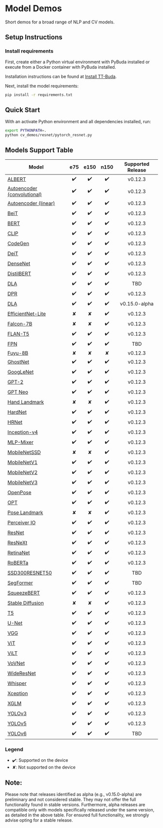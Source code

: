 # Model Demos

Short demos for a broad range of NLP and CV models.

## Setup Instructions

### Install requirements

First, create either a Python virtual environment with PyBuda installed or execute from a Docker container with PyBuda installed.

Installation instructions can be found at [Install TT-Buda](../first_5_steps/1_install_tt_buda.md).

Next, install the model requirements:

```bash
pip install -r requirements.txt
```

## Quick Start

With an activate Python environment and all dependencies installed, run:

```bash
export PYTHONPATH=.
python cv_demos/resnet/pytorch_resnet.py
```

## Models Support Table

| **Model**                                                 | **e75** | **e150** | **n150** | **Supported Release** |
| --------------------------------------------------------- | :-----: | :------: | :------: | :-------------------: |
| [ALBERT](nlp_demos/albert/)                               |   ✔️    |    ✔️    |    ✔️    |        v0.12.3        |
| [Autoencoder (convolutional)](cv_demos/conv_autoencoder/) |   ✔️    |    ✔️    |    ✔️    |        v0.12.3        |
| [Autoencoder (linear)](cv_demos/linear_autoencoder/)      |   ✔️    |    ✔️    |    ✔️    |        v0.12.3        |
| [BeiT](cv_demos/beit/)                                    |   ✔️    |    ✔️    |    ✔️    |        v0.12.3        |
| [BERT](nlp_demos/bert/)                                   |   ✔️    |    ✔️    |    ✔️    |        v0.12.3        |
| [CLIP](cv_demos/clip/)                                    |   ✔️    |    ✔️    |    ✔️    |        v0.12.3        |
| [CodeGen](nlp_demos/codegen/)                             |   ✔️    |    ✔️    |    ✔️    |        v0.12.3        |
| [DeiT](cv_demos/deit/)                                    |   ✔️    |    ✔️    |    ✔️    |        v0.12.3        |
| [DenseNet](cv_demos/densenet/)                            |   ✔️    |    ✔️    |    ✔️    |        v0.12.3        |
| [DistilBERT](nlp_demos/distilbert/)                       |   ✔️    |    ✔️    |    ✔️    |        v0.12.3        |
| [DLA](cv_demos/dla/)                                      |   ✔️    |    ✔️    |    ✔️    |          TBD          |
| [DPR](nlp_demos/dpr/)                                     |   ✔️    |    ✔️    |    ✔️    |        v0.12.3        |
| [DLA](cv_demos/dla/)                                      |   ✔️    |    ✔️    |    ✔️    |        v0.15.0-alpha  |
| [EfficientNet-Lite](cv_demos/efficientnet_lite/)          |   ✘    |    ✘    |    ✔️    |        v0.12.3        |
| [Falcon-7B](nlp_demos/falcon/)                            |   ✘    |    ✘    |    ✔️    |        v0.12.3        |
| [FLAN-T5](nlp_demos/flant5/)                              |   ✔️    |    ✔️    |    ✔️    |        v0.12.3        |
| [FPN](cv_demos/fpn/)                                      |   ✔️    |    ✔️    |    ✔️    |          TBD          |
| [Fuyu-8B](nlp_demos/fuyu8b/)                              |   ✘    |    ✘    |    ✘    |        v0.12.3        |
| [GhostNet](cv_demos/ghostnet/)                            |   ✔️    |    ✔️    |    ✔️    |        v0.12.3        |
| [GoogLeNet](cv_demos/googlenet/)                          |   ✔️    |    ✔️    |    ✔️    |        v0.12.3        |
| [GPT-2](nlp_demos/gpt2/)                                  |   ✔️    |    ✔️    |    ✔️    |        v0.12.3        |
| [GPT Neo](nlp_demos/gptneo/)                              |   ✔️    |    ✔️    |    ✔️    |        v0.12.3        |
| [Hand Landmark](cv_demos/landmark/)                       |   ✘    |    ✘    |    ✔️    |        v0.12.3        |
| [HardNet](cv_demos/hardnet/)                              |   ✔️    |    ✔️    |    ✔️    |        v0.12.3        |
| [HRNet](cv_demos/hrnet/)                                  |   ✔️    |    ✔️    |    ✔️    |        v0.12.3        |
| [Inception-v4](cv_demos/inceptionv4/)                     |   ✔️    |    ✔️    |    ✔️    |        v0.12.3        |
| [MLP-Mixer](cv_demos/mlpmixer/)                           |   ✔️    |    ✔️    |    ✔️    |        v0.12.3        |
| [MobileNetSSD](cv_demos/mobilenet_ssd/)                   |   ✘    |    ✘    |    ✔️    |        v0.12.3        |
| [MobileNetV1](cv_demos/mobilenet_v1/)                     |   ✔️    |    ✔️    |    ✔️    |        v0.12.3        |
| [MobileNetV2](cv_demos/mobilenet_v2/)                     |   ✔️    |    ✔️    |    ✔️    |        v0.12.3        |
| [MobileNetV3](cv_demos/mobilenet_v3/)                     |   ✔️    |    ✔️    |    ✔️    |        v0.12.3        |
| [OpenPose](cv_demos/openpose/)                            |   ✔️    |    ✔️    |    ✔️    |        v0.12.3        |
| [OPT](nlp_demos/opt/)                                     |   ✔️    |    ✔️    |    ✔️    |        v0.12.3        |
| [Pose Landmark](cv_demos/landmark/)                       |   ✘    |    ✘    |    ✔️    |        v0.12.3        |
| [Perceiver IO](cv_demos/perceiverio/)                     |   ✔️    |    ✔️    |    ✔️    |        v0.12.3        |
| [ResNet](cv_demos/resnet/)                                |   ✔️    |    ✔️    |    ✔️    |        v0.12.3        |
| [ResNeXt](cv_demos/resnext/)                              |   ✔️    |    ✔️    |    ✔️    |        v0.12.3        |
| [RetinaNet](cv_demos/retinanet/)                          |   ✔️    |    ✔️    |    ✔️    |        v0.12.3        |
| [RoBERTa](nlp_demos/roberta/)                             |   ✔️    |    ✔️    |    ✔️    |        v0.12.3        |
| [SSD300RESNET50](cv_demos/ssd300_resnet50/)               |   ✔️    |    ✔️    |    ✔️    |          TBD          |
| [SegFormer](cv_demos/segformer/)                          |   ✔️    |    ✔️    |    ✔️    |          TBD          |
| [SqueezeBERT](nlp_demos/squeezebert/)                     |   ✔️    |    ✔️    |    ✔️    |        v0.12.3        |
| [Stable Diffusion](cv_demos/stable_diffusion/)            |   ✘    |    ✘    |    ✔️    |        v0.12.3        |
| [T5](nlp_demos/t5/)                                       |   ✔️    |    ✔️    |    ✔️    |        v0.12.3        |
| [U-Net](cv_demos/unet/)                                   |   ✔️    |    ✔️    |    ✔️    |        v0.12.3        |
| [VGG](cv_demos/vgg/)                                      |   ✔️    |    ✔️    |    ✔️    |        v0.12.3        |
| [ViT](cv_demos/vit/)                                      |   ✔️    |    ✔️    |    ✔️    |        v0.12.3        |
| [ViLT](cv_demos/vilt/)                                    |   ✔️    |    ✔️    |    ✔️    |        v0.12.3        |
| [VoVNet](cv_demos/vovnet/)                                |   ✔️    |    ✔️    |    ✔️    |        v0.12.3        |
| [WideResNet](cv_demos/wideresnet/)                        |   ✔️    |    ✔️    |    ✔️    |        v0.12.3        |
| [Whisper](audio_demos/whisper/)                           |   ✔️    |    ✔️    |    ✔️    |        v0.12.3        |
| [Xception](cv_demos/xception/)                            |   ✔️    |    ✔️    |    ✔️    |        v0.12.3        |
| [XGLM](nlp_demos/xglm/)                                   |   ✔️    |    ✔️    |    ✔️    |        v0.12.3        |
| [YOLOv3](cv_demos/yolo_v3/)                               |   ✔️    |    ✔️    |    ✔️    |        v0.12.3        |
| [YOLOv5](cv_demos/yolo_v5/)                               |   ✔️    |    ✔️    |    ✔️    |        v0.12.3        |
| [YOLOv6](cv_demos/yolo_v6/)                               |   ✔️    |    ✔️    |    ✔️    |          TBD          |

### Legend

- ✔️: Supported on the device
- ✘: Not supported on the device

## Note:

Please note that releases identified as alpha (e.g., v0.15.0-alpha) are preliminary and not considered stable. They may not offer the full functionality found in stable versions. Furthermore, alpha releases are compatible only with models specifically released under the same version, as detailed in the above table. For ensured full functionality, we strongly advise opting for a stable release.
